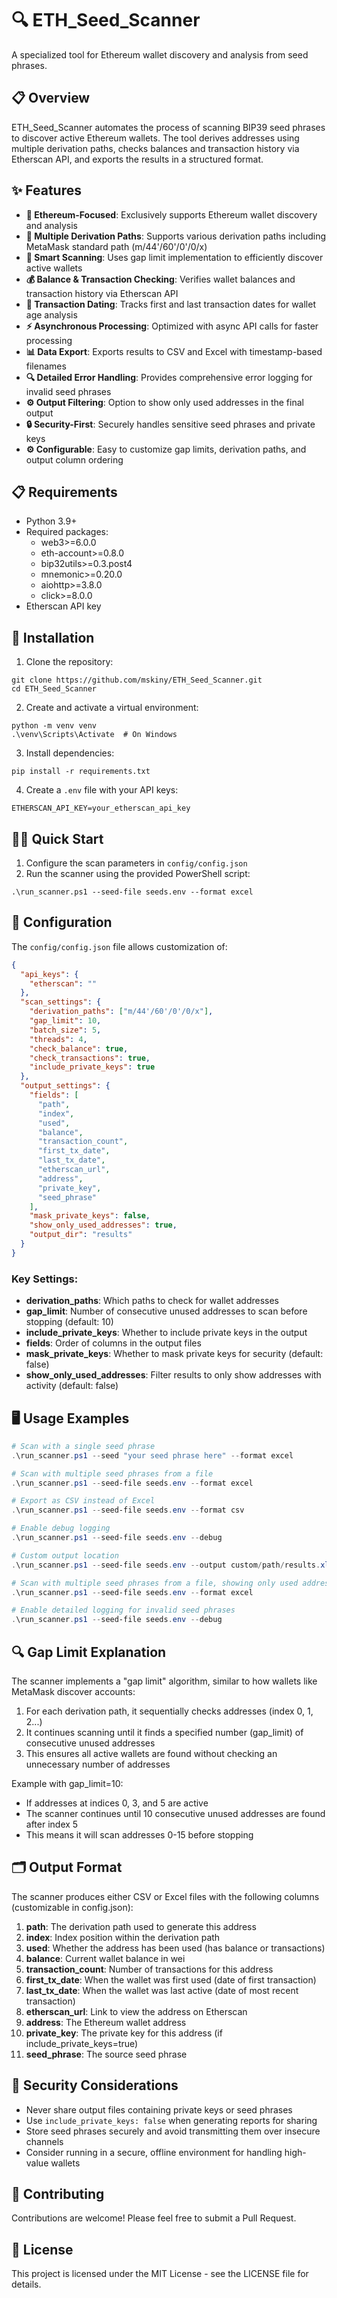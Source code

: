 # 🔍 ETH_Seed_Scanner

A specialized tool for Ethereum wallet discovery and analysis from seed phrases.

## 📋 Overview

ETH_Seed_Scanner automates the process of scanning BIP39 seed phrases to discover active Ethereum wallets. The tool derives addresses using multiple derivation paths, checks balances and transaction history via Etherscan API, and exports the results in a structured format.

## ✨ Features

- **🔷 Ethereum-Focused**: Exclusively supports Ethereum wallet discovery and analysis
- **🔀 Multiple Derivation Paths**: Supports various derivation paths including MetaMask standard path (m/44'/60'/0'/0/x)
- **🧠 Smart Scanning**: Uses gap limit implementation to efficiently discover active wallets
- **💰 Balance & Transaction Checking**: Verifies wallet balances and transaction history via Etherscan API
- **📅 Transaction Dating**: Tracks first and last transaction dates for wallet age analysis
- **⚡ Asynchronous Processing**: Optimized with async API calls for faster processing
- **📊 Data Export**: Exports results to CSV and Excel with timestamp-based filenames
- **🔍 Detailed Error Handling**: Provides comprehensive error logging for invalid seed phrases
- **⚙️ Output Filtering**: Option to show only used addresses in the final output
- **🔒 Security-First**: Securely handles sensitive seed phrases and private keys
- **⚙️ Configurable**: Easy to customize gap limits, derivation paths, and output column ordering

## 📋 Requirements

- Python 3.9+
- Required packages:
  - web3>=6.0.0
  - eth-account>=0.8.0
  - bip32utils>=0.3.post4
  - mnemonic>=0.20.0
  - aiohttp>=3.8.0
  - click>=8.0.0
- Etherscan API key

## 🚀 Installation

1. Clone the repository:
```
git clone https://github.com/mskiny/ETH_Seed_Scanner.git
cd ETH_Seed_Scanner
```

2. Create and activate a virtual environment:
```
python -m venv venv
.\venv\Scripts\Activate  # On Windows
```

3. Install dependencies:
```
pip install -r requirements.txt
```

4. Create a `.env` file with your API keys:
```
ETHERSCAN_API_KEY=your_etherscan_api_key
```

## 🏃‍♂️ Quick Start

1. Configure the scan parameters in `config/config.json`
2. Run the scanner using the provided PowerShell script:
```
.\run_scanner.ps1 --seed-file seeds.env --format excel
```

## 🔧 Configuration

The `config/config.json` file allows customization of:

```json
{
  "api_keys": {
    "etherscan": ""
  },
  "scan_settings": {
    "derivation_paths": ["m/44'/60'/0'/0/x"],
    "gap_limit": 10,
    "batch_size": 5,
    "threads": 4,
    "check_balance": true,
    "check_transactions": true,
    "include_private_keys": true
  },
  "output_settings": {
    "fields": [
      "path",
      "index",
      "used",
      "balance",
      "transaction_count",
      "first_tx_date",
      "last_tx_date",
      "etherscan_url",
      "address",
      "private_key",
      "seed_phrase"
    ],
    "mask_private_keys": false,
    "show_only_used_addresses": true,
    "output_dir": "results"
  }
}
```

### Key Settings:

- **derivation_paths**: Which paths to check for wallet addresses
- **gap_limit**: Number of consecutive unused addresses to scan before stopping (default: 10)
- **include_private_keys**: Whether to include private keys in the output
- **fields**: Order of columns in the output files
- **mask_private_keys**: Whether to mask private keys for security (default: false)
- **show_only_used_addresses**: Filter results to only show addresses with activity (default: false)

## 🖥️ Usage Examples

```powershell
# Scan with a single seed phrase
.\run_scanner.ps1 --seed "your seed phrase here" --format excel

# Scan with multiple seed phrases from a file
.\run_scanner.ps1 --seed-file seeds.env --format excel

# Export as CSV instead of Excel
.\run_scanner.ps1 --seed-file seeds.env --format csv

# Enable debug logging
.\run_scanner.ps1 --seed-file seeds.env --debug

# Custom output location
.\run_scanner.ps1 --seed-file seeds.env --output custom/path/results.xlsx

# Scan with multiple seed phrases from a file, showing only used addresses
.\run_scanner.ps1 --seed-file seeds.env --format excel

# Enable detailed logging for invalid seed phrases
.\run_scanner.ps1 --seed-file seeds.env --debug
```

## 🔍 Gap Limit Explanation

The scanner implements a "gap limit" algorithm, similar to how wallets like MetaMask discover accounts:

1. For each derivation path, it sequentially checks addresses (index 0, 1, 2...)
2. It continues scanning until it finds a specified number (gap_limit) of consecutive unused addresses
3. This ensures all active wallets are found without checking an unnecessary number of addresses

Example with gap_limit=10:
- If addresses at indices 0, 3, and 5 are active
- The scanner continues until 10 consecutive unused addresses are found after index 5
- This means it will scan addresses 0-15 before stopping

## 🗂️ Output Format

The scanner produces either CSV or Excel files with the following columns (customizable in config.json):

1. **path**: The derivation path used to generate this address
2. **index**: Index position within the derivation path
3. **used**: Whether the address has been used (has balance or transactions)
4. **balance**: Current wallet balance in wei
5. **transaction_count**: Number of transactions for this address
6. **first_tx_date**: When the wallet was first used (date of first transaction)
7. **last_tx_date**: When the wallet was last active (date of most recent transaction)
8. **etherscan_url**: Link to view the address on Etherscan
9. **address**: The Ethereum wallet address
10. **private_key**: The private key for this address (if include_private_keys=true)
11. **seed_phrase**: The source seed phrase

## 🔐 Security Considerations

- Never share output files containing private keys or seed phrases
- Use `include_private_keys: false` when generating reports for sharing
- Store seed phrases securely and avoid transmitting them over insecure channels
- Consider running in a secure, offline environment for handling high-value wallets

## 🤝 Contributing

Contributions are welcome! Please feel free to submit a Pull Request.

## 📜 License

This project is licensed under the MIT License - see the LICENSE file for details.
